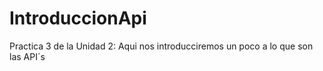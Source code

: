 # IntroduccionApi
Practica 3 de la Unidad 2: Aqui nos introducciremos un poco a lo que son las API´s
